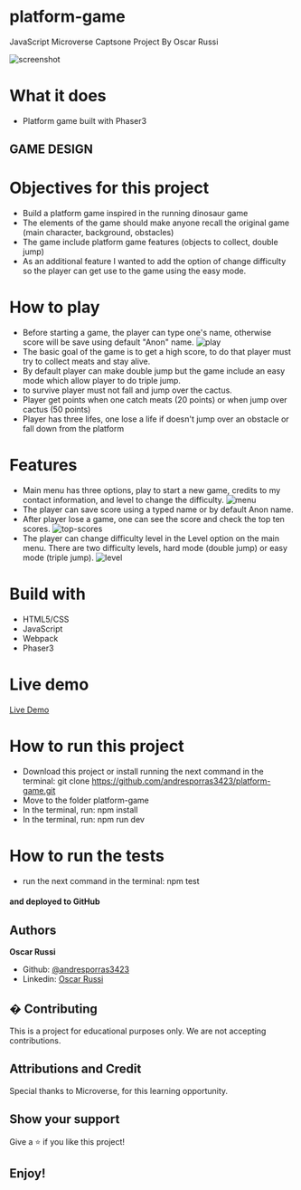 # platform-game

JavaScript Microverse Captsone Project By Oscar Russi

![screenshot](/images/platform-screenshot.png)

# What it does

- Platform game built with Phaser3

## GAME DESIGN

# Objectives for this project

- Build a platform game inspired in the running dinosaur game
- The elements of the game should make anyone recall the original game (main character, background, obstacles)
- The game include platform game features (objects to collect, double jump)
- As an additional feature I wanted to add the option of change difficulty so the player can get use to the game using the easy mode.

# How to play

- Before starting a game, the player can type one's name, otherwise score will be save using default "Anon" name.
![play](/images/play-screenshot.png)
- The basic goal of the game is to get a high score, to do that player must try to collect meats and stay alive.
- By default player can make double jump but the game include an easy mode which allow player to do triple jump.
- to survive player must not fall and jump over the cactus.
- Player get points when one catch meats (20 points) or when jump over cactus (50 points)
- Player has three lifes, one lose a life if doesn't jump over an obstacle or fall down from the platform

# Features
- Main menu has three options, play to start a new game, credits to my contact information, and level to change the difficulty.
![menu](/images/menu-screenshot.png)
- The player can save score using a typed name or by default Anon name.
- After player lose a game, one can see the score and check the top ten scores.
![top-scores](/images/top-scores-screenshot.png)
- The player can change difficulty level in the Level option on the main menu. There are two difficulty levels, hard mode (double jump) or easy mode (triple jump).
![level](/images/level-screenshot.png)


# Build with

- HTML5/CSS
- JavaScript
- Webpack
- Phaser3

# Live demo

[Live Demo](https://andresporras3423.github.io/todo-list/dist/index.html)

# How to run this project

- Download this project or install running the next command in the terminal: git clone https://github.com/andresporras3423/platform-game.git
- Move to the folder platform-game
- In the terminal, run: npm install
- In the terminal, run: npm run dev

# How to run the tests
- run the next command in the terminal: npm test

#### and deployed to GitHub

## Authors

**Oscar Russi**
- Github: [@andresporras3423](https://github.com/andresporras3423/)
- Linkedin: [Oscar Russi](https://www.linkedin.com/in/oscar-andres-russi-porras)

## � Contributing

This is a project for educational purposes only. We are not accepting contributions.

## Attributions and Credit

Special thanks to Microverse, for this learning opportunity. 

## Show your support

Give a ⭐️ if you like this project!

## Enjoy!